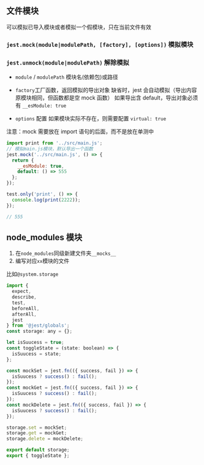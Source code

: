 ## 文件模块

可以模拟已导入模块或者模拟一个假模块，只在当前文件有效

### `jest.mock(module|modulePath, [factory], [options])` 模拟模块

### `jest.unmock(module|modulePath)` 解除模拟

- `module` / `modulePath` 模块名(依赖包)或路径
- `factory`工厂函数，返回模拟的导出对象
  缺省时，jest 会自动模拟（导出内容原模块相同，但函数都是空 mock 函数）
  如果导出含 default，导出对象必须有 `__esModule: true`

- `options` 配置
  如果模块实际不存在，则需要配置 `virtual: true`

注意：mock 需要放在 import 语句的后面，而不是放在单测中

```js
import print from '../src/main.js';
// 模拟main.js模块，默认导出一个函数
jest.mock('../src/main.js', () => {
  return {
    __esModule: true,
    default: () => 555
  };
});

test.only('print', () => {
  console.log(print(2222));
});

// 555
```

## node_modules 模块

1. 在`node_modules`同级新建文件夹`__mocks__`
2. 编写对应`xx`模块的文件

比如`@system.storage`

```js
import {
  expect,
  describe,
  test,
  beforeAll,
  afterAll,
  jest
} from '@jest/globals';
const storage: any = {};

let isSuucess = true;
const toggleState = (state: boolean) => {
  isSuucess = state;
};

const mockSet = jest.fn(({ success, fail }) => {
  isSuucess ? success() : fail();
});
const mockGet = jest.fn(({ success, fail }) => {
  isSuucess ? success() : fail();
});
const mockDelete = jest.fn(({ success, fail }) => {
  isSuucess ? success() : fail();
});

storage.set = mockSet;
storage.get = mockGet;
storage.delete = mockDelete;

export default storage;
export { toggleState };
```
